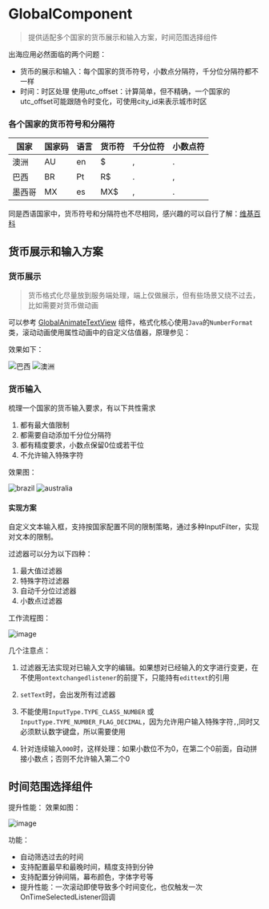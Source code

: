 # GlobalComponent
> 提供适配多个国家的货币展示和输入方案，时间范围选择组件

出海应用必然面临的两个问题：
* 货币的展示和输入：每个国家的货币符号，小数点分隔符，千分位分隔符都不一样
* 时间：时区处理
    使用utc_offset：计算简单，但不精确，一个国家的utc_offset可能跟随令时变化，可使用city_id来表示城市时区


### 各个国家的货币符号和分隔符
| 国家  | 国家码 | 语言 | 货币符 | 千分位符 | 小数点符 |
|-----|-----|----|-----|------|------|
| 澳洲  | AU  | en | $   | ,    | .    |
| 巴西  | BR  | Pt | R$  | .    | ,    |
| 墨西哥 | MX  | es | MX$ | ,    | .    |

同是西语国家中，货币符号和分隔符也不尽相同，感兴趣的可以自行了解：[维基百科](https://wiki.zhonghuashu.com/wiki/%E5%B0%8F%E6%95%B0%E7%82%B9)

## 货币展示和输入方案
### 货币展示
> 货币格式化尽量放到服务端处理，端上仅做展示，但有些场景又绕不过去，比如需要对货币做动画

可以参考 [GlobalAnimateTextView](https://github.com/wangyuetingtao/GlobalComponent/blob/master/app/src/main/java/com/wyttlb/globalcomponent/text/GlobalAnimateTextView.java) 组件，格式化核心使用`Java`的`NumberFormat`类，滚动动画使用属性动画中的自定义估值器，原理参见：

效果如下：

![巴西](https://github.com/wangyuetingtao/GlobalComponent/blob/master/screenshot/brazil_text.gif)
![澳洲](https://github.com/wangyuetingtao/GlobalComponent/blob/master/screenshot/australia_text.gif)

### 货币输入
梳理一个国家的货币输入要求，有以下共性需求
1. 都有最大值限制
2. 都需要自动添加千分位分隔符
3. 都有精度要求，小数点保留0位或若干位
4. 不允许输入特殊字符

效果图：

![brazil](https://github.com/wangyuetingtao/GlobalComponent/blob/master/screenshot/brazil_edit_text.gif)
![australia](https://github.com/wangyuetingtao/GlobalComponent/blob/master/screenshot/australia_edit_text.gif)

#### 实现方案
自定义文本输入框，支持按国家配置不同的限制策略，通过多种InputFilter，实现对文本的限制。

过滤器可以分为以下四种：
1. 最大值过滤器
2. 特殊字符过滤器
3. 自动千分位过滤器
4. 小数点过滤器

工作流程图：

![image](https://github.com/wangyuetingtao/GlobalComponent/blob/master/screenshot/filter.png)


几个注意点：

1. 过滤器无法实现对已输入文字的编辑。如果想对已经输入的文字进行变更，在不使用`ontextchangedlistener`的前提下，只能持有`edittext`的引用

2. `setText`时，会出发所有过滤器

3. 不能使用`InputType.TYPE_CLASS_NUMBER` 或`InputType.TYPE_NUMBER_FLAG_DECIMAL`，因为允许用户输入特殊字符`,`,同时又必须默认数字键盘，所以需要使用

4. 针对连续输入`000`时，这样处理：如果小数位不为0，在第二个0前面，自动拼接小数点；否则不允许输入第二个0

## 时间范围选择组件

提升性能：
效果如图：

![image](https://github.com/wangyuetingtao/GlobalComponent/blob/master/screenshot/time_range_picker.png)

功能：
 * 自动筛选过去的时间
 * 支持配置最早和最晚时间，精度支持到分钟
 * 支持配置分钟间隔，幕布颜色，字体字号等
 * 提升性能：一次滚动即使导致多个时间变化，也仅触发一次OnTimeSelectedListener回调



